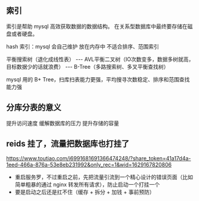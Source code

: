 ## 索引
索引是帮助 mysql 高效获取数据的数据结构。
在关系型数据库中最终要存储在磁盘或者硬盘。

hash 索引：mysql 会自己维护
放在内存中
不适合排序、范围索引


平衡搜索树（退化成线性表） --- AVL平衡二叉树（IO次数变多，数据多树就高，目标数据少的话就浪费） --- B-Tree（多路搜索树、多叉平衡查找树）

mysql 用的 B+ Tree，扫库扫表能力更强，平均搜寻次数稳定、排序和范围查找能力强


## 分库分表的意义
提升访问速度
缓解数据库的压力
提升存储的容量


## reids 挂了，流量把数据库也打挂了
https://www.toutiao.com/i6991681691366474248/?share_token=41a17d4a-1eed-466a-876a-53e8eb231992&only_rec=1&wid=1629167820806

- 重启服务罗，不过重启之前，先把流量引流到一个精心设计的错误页面（比如简单粗暴的通过 nginx 转发所有请求），防止启动一个打挂一个
- 要是启动之后还是扛不住（缓存 + 拆分 + 加钱 + 事前预防）
